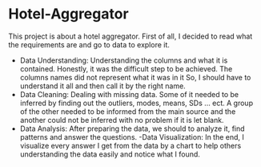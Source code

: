 # Hotel-Aggregator
This project is about a hotel aggregator.
First of all, I decided to read what the requirements are and go to data to explore it.
- Data Understanding: Understanding the columns and what it is contained. Honestly, it was the difficult step to be achieved. The columns names did not represent what it was in it So, I should have to understand it all and then call it by the right name.
- Data Cleaning: Dealing with missing data. Some of it needed to be inferred by finding out the outliers, modes, means, SDs … ect. A group of the other needed to be informed from the main source and the another could not be inferred with no problem if it is let blank.
- Data Analysis: After preparing the data, we should to analyze it, find patterns and answer the questions.
-Data Visualization: In the end, I visualize every answer I get from the data by a chart to help others understanding the data easily and notice what I found.
